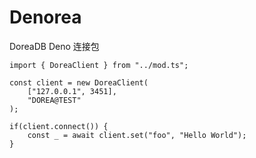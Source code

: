 # Denorea

DoreaDB Deno 连接包

```
import { DoreaClient } from "../mod.ts";

const client = new DoreaClient(
    ["127.0.0.1", 3451],
    "DOREA@TEST"
);

if(client.connect()) {
    const _ = await client.set("foo", "Hello World");
}
```